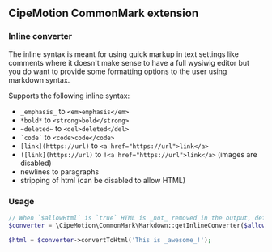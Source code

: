 ## CipeMotion CommonMark extension

### Inline converter

The inline syntax is meant for using quick markup in text settings like comments where it doesn't make sense to have a full wysiwig editor but you do want to provide some formatting options to the user using markdown syntax.

Supports the following inline syntax:

- `_emphasis_` to `<em>emphasis</em>`
- `*bold*` to `<strong>bold</strong>`
- `~deleted~` to `<del>deleted</del>`
- `` `code` `` to `<code>code</code>`
- `[link](https://url)` to `<a href="https://url">link</a>`
- `![link](https://url)` to `!<a href="https://url">link</a>` (images are disabled)
- newlines to paragraphs
- stripping of html (can be disabled to allow HTML)

### Usage

```php
// When `$allowHtml` is `true` HTML is _not_ removed in the output, default is false 
$converter = \CipeMotion\CommonMark\Markdown::getInlineConverter($allowHtml);

$html = $converter->convertToHtml('This is _awesome_!');
```

